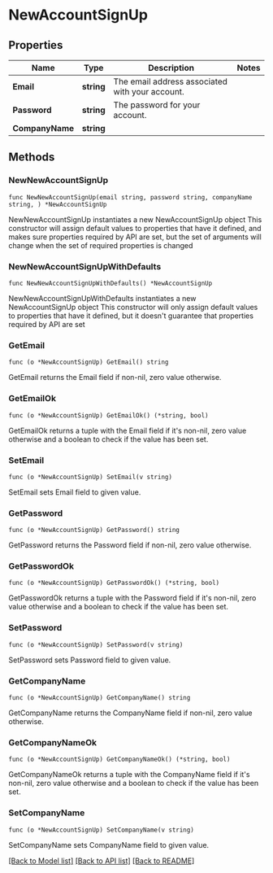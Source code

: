 # NewAccountSignUp

## Properties

Name | Type | Description | Notes
------------ | ------------- | ------------- | -------------
**Email** | **string** | The email address associated with your account. | 
**Password** | **string** | The password for your account. | 
**CompanyName** | **string** |  | 

## Methods

### NewNewAccountSignUp

`func NewNewAccountSignUp(email string, password string, companyName string, ) *NewAccountSignUp`

NewNewAccountSignUp instantiates a new NewAccountSignUp object
This constructor will assign default values to properties that have it defined,
and makes sure properties required by API are set, but the set of arguments
will change when the set of required properties is changed

### NewNewAccountSignUpWithDefaults

`func NewNewAccountSignUpWithDefaults() *NewAccountSignUp`

NewNewAccountSignUpWithDefaults instantiates a new NewAccountSignUp object
This constructor will only assign default values to properties that have it defined,
but it doesn't guarantee that properties required by API are set

### GetEmail

`func (o *NewAccountSignUp) GetEmail() string`

GetEmail returns the Email field if non-nil, zero value otherwise.

### GetEmailOk

`func (o *NewAccountSignUp) GetEmailOk() (*string, bool)`

GetEmailOk returns a tuple with the Email field if it's non-nil, zero value otherwise
and a boolean to check if the value has been set.

### SetEmail

`func (o *NewAccountSignUp) SetEmail(v string)`

SetEmail sets Email field to given value.


### GetPassword

`func (o *NewAccountSignUp) GetPassword() string`

GetPassword returns the Password field if non-nil, zero value otherwise.

### GetPasswordOk

`func (o *NewAccountSignUp) GetPasswordOk() (*string, bool)`

GetPasswordOk returns a tuple with the Password field if it's non-nil, zero value otherwise
and a boolean to check if the value has been set.

### SetPassword

`func (o *NewAccountSignUp) SetPassword(v string)`

SetPassword sets Password field to given value.


### GetCompanyName

`func (o *NewAccountSignUp) GetCompanyName() string`

GetCompanyName returns the CompanyName field if non-nil, zero value otherwise.

### GetCompanyNameOk

`func (o *NewAccountSignUp) GetCompanyNameOk() (*string, bool)`

GetCompanyNameOk returns a tuple with the CompanyName field if it's non-nil, zero value otherwise
and a boolean to check if the value has been set.

### SetCompanyName

`func (o *NewAccountSignUp) SetCompanyName(v string)`

SetCompanyName sets CompanyName field to given value.



[[Back to Model list]](../README.md#documentation-for-models) [[Back to API list]](../README.md#documentation-for-api-endpoints) [[Back to README]](../README.md)


